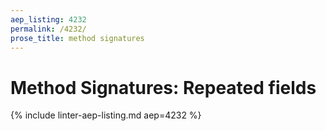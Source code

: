 ```yaml
---
aep_listing: 4232
permalink: /4232/
prose_title: method signatures
---
```


# Method Signatures: Repeated fields

{% include linter-aep-listing.md aep=4232 %}

